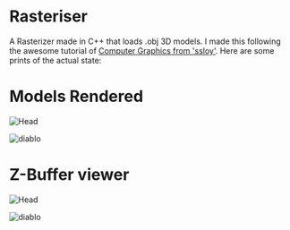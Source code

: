 # Rasteriser
A Rasterizer made in C++ that loads .obj 3D models. I made this following the awesome tutorial of [Computer Graphics from 'ssloy'](https://github.com/ssloy/tinyrenderer/wiki). Here are some prints of the actual state:

# Models Rendered
![Head](https://github.com/lucpena/Rasterizer/blob/master/img/head.png)

![diablo](https://github.com/lucpena/Rasterizer/blob/master/img/diablo.png)

# Z-Buffer viewer
![Head](https://github.com/lucpena/Rasterizer/blob/master/img/head-zbuffer.png)

![diablo](https://github.com/lucpena/Rasterizer/blob/master/img/diablo-zbuffer.png)
